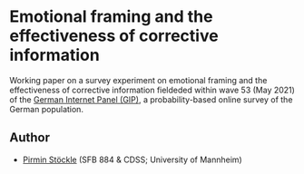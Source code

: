 # Emotional framing and the effectiveness of corrective information

Working paper on a survey experiment on emotional framing and the effectiveness of corrective information fieldeded within wave 53 (May 2021) of the [German Internet Panel (GIP)](https://www.uni-mannheim.de/gip/), a probability-based online survey of the German population.

## Author
- [Pirmin Stöckle](https://gess.uni-mannheim.de/doctoral-programs/social-and-behavioral-sciences-cdss/students/people/show/pirmin-stoeckle.html) (SFB 884 & CDSS; University of Mannheim)